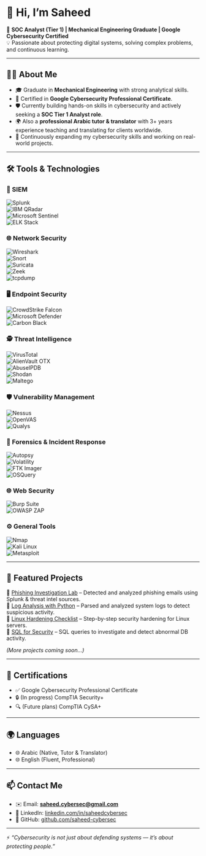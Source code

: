 # 👋 Hi, I’m Saheed  

🎯 **SOC Analyst (Tier 1) | Mechanical Engineering Graduate | Google Cybersecurity Certified**  
💡 Passionate about protecting digital systems, solving complex problems, and continuous learning.  

---

## 👨‍💻 About Me  
- 🎓 Graduate in **Mechanical Engineering** with strong analytical skills.  
- 🔐 Certified in **Google Cybersecurity Professional Certificate**.  
- 🛡️ Currently building hands-on skills in cybersecurity and actively seeking a **SOC Tier 1 Analyst role**.
- 🌍 Also a **professional Arabic tutor & translator** with 3+ years experience teaching and translating for clients worldwide.  
- 🌱 Continuously expanding my cybersecurity skills and working on real-world projects.  

---

## 🛠️ Tools & Technologies  

### 🔎 SIEM  
![Splunk](https://img.shields.io/badge/-Splunk-000000?logo=splunk&logoColor=white)  
![IBM QRadar](https://img.shields.io/badge/-IBM%20QRadar-052FAD?logo=ibm&logoColor=white)  
![Microsoft Sentinel](https://img.shields.io/badge/-Microsoft%20Sentinel-0078D4?logo=microsoftazure&logoColor=white)  
![ELK Stack](https://img.shields.io/badge/-ELK%20Stack-005571?logo=elastic&logoColor=white)  

### 🌐 Network Security  
![Wireshark](https://img.shields.io/badge/-Wireshark-1679A7?logo=wireshark&logoColor=white)  
![Snort](https://img.shields.io/badge/-Snort-EA0000?logo=snort&logoColor=white)  
![Suricata](https://img.shields.io/badge/-Suricata-FF5733?logo=suricata&logoColor=white)  
![Zeek](https://img.shields.io/badge/-Zeek-000000?logo=zeek&logoColor=white)  
![tcpdump](https://img.shields.io/badge/-tcpdump-333333?logo=linux&logoColor=white)  

### 🖥️ Endpoint Security  
![CrowdStrike Falcon](https://img.shields.io/badge/-CrowdStrike-F43034?logo=crowstrike&logoColor=white)  
![Microsoft Defender](https://img.shields.io/badge/-Defender%20for%20Endpoint-0067B8?logo=microsoft&logoColor=white)  
![Carbon Black](https://img.shields.io/badge/-Carbon%20Black-2C2C2C?logo=vmware&logoColor=white)  

### 🕵️ Threat Intelligence  
![VirusTotal](https://img.shields.io/badge/-VirusTotal-394EFF?logo=virustotal&logoColor=white)  
![AlienVault OTX](https://img.shields.io/badge/-AlienVault%20OTX-1D3557?logo=alienvault&logoColor=white)  
![AbuseIPDB](https://img.shields.io/badge/-AbuseIPDB-FF4500?logo=datadog&logoColor=white)  
![Shodan](https://img.shields.io/badge/-Shodan-FF0000?logo=shodan&logoColor=white)  
![Maltego](https://img.shields.io/badge/-Maltego-000000?logo=maltego&logoColor=white)  

### 🛡️ Vulnerability Management  
![Nessus](https://img.shields.io/badge/-Nessus-00BFA5?logo=tenable&logoColor=white)  
![OpenVAS](https://img.shields.io/badge/-OpenVAS-009639?logo=openvas&logoColor=white)  
![Qualys](https://img.shields.io/badge/-Qualys-E4002B?logo=qualys&logoColor=white)  

### 🔧 Forensics & Incident Response  
![Autopsy](https://img.shields.io/badge/-Autopsy-1D1D1D?logo=autopsy&logoColor=white)  
![Volatility](https://img.shields.io/badge/-Volatility-FF9900?logo=python&logoColor=white)  
![FTK Imager](https://img.shields.io/badge/-FTK%20Imager-333333?logo=windows&logoColor=white)  
![OSQuery](https://img.shields.io/badge/-OSQuery-4B8BBE?logo=sqlite&logoColor=white)  

### 🌐 Web Security  
![Burp Suite](https://img.shields.io/badge/-Burp%20Suite-FF6F00?logo=burpsuite&logoColor=white)  
![OWASP ZAP](https://img.shields.io/badge/-OWASP%20ZAP-000000?logo=owasp&logoColor=white)  

### ⚙️ General Tools  
![Nmap](https://img.shields.io/badge/-Nmap-4682B4?logo=nmap&logoColor=white)  
![Kali Linux](https://img.shields.io/badge/-Kali%20Linux-557C94?logo=kalilinux&logoColor=white)  
![Metasploit](https://img.shields.io/badge/-Metasploit-333333?logo=metasploit&logoColor=white)  

---

## 📂 Featured Projects  
🔹 [Phishing Investigation Lab](#) – Detected and analyzed phishing emails using Splunk & threat intel sources.  
🔹 [Log Analysis with Python](#) – Parsed and analyzed system logs to detect suspicious activity.  
🔹 [Linux Hardening Checklist](#) – Step-by-step security hardening for Linux servers.  
🔹 [SQL for Security](#) – SQL queries to investigate and detect abnormal DB activity.  

*(More projects coming soon…)*  

---

## 📜 Certifications  
- ✅ Google Cybersecurity Professional Certificate  
- 🔒 (In progress) CompTIA Security+  
- 🔍 (Future plans) CompTIA CySA+  

---

## 🌍 Languages  
- 🌐 Arabic (Native, Tutor & Translator)  
- 🌐 English (Fluent, Professional)  

---

## 📫 Contact Me  
- ✉️ Email: **saheed.cybersec@gmail.com**  
- 💼 LinkedIn: [linkedin.com/in/saheedcybersec](#)  
- 🐙 GitHub: [github.com/saheed-cybersec](#)  

---

⚡ *“Cybersecurity is not just about defending systems — it’s about protecting people.”*  
